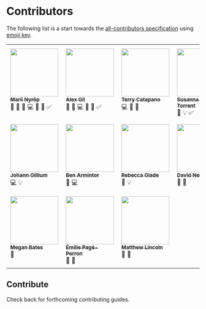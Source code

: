 # Contributors

The following list is a start towards the [all-contributors specification](https://github.com/kentcdodds/all-contributors) using  [emoji key](https://github.com/kentcdodds/all-contributors#emoji-key).

<style>td{width:150px;vertical-align:top;padding:10px;}</style>


<table>
  <tr>
    <td>
      <a href="https://github.com/mnyrop">
        <img src="https://github.com/mnyrop.png" width="125"/><br>
        <sub><b>Marii Nyröp</b></sub><br>
      </a>
      📖 📝 🐛 💻 🎨 🔌 ✅
    </td>
    <td>
      <a href="https://github.com/elotroalex">
        <img src="https://github.com/elotroalex.png" width="125"/><br>
        <sub><b>Alex Gil</b></sub><br>
      </a>
      📖 🐛 💻 🎨 📢 ✅
    </td>
    <td>
      <a href="https://github.com/tcatapano">
        <img src="https://github.com/tcatapano.png" width="125"/><br>
        <sub><b>Terry Catapano</b></sub><br>
      </a>
      💻 🎨 💬
    </td>
    <td>
      <a href="https://github.com/susannalles">
        <img src="https://github.com/susannalles.png" width="125"/><br>
        <sub><b>Susanna Allés Torrent</b></sub><br>
      </a>
      📖 💡 ✅
    </td>
  </tr>
  <tr>
    <td>
      <a href="https://github.com/JohannGillium">
        <img src="https://github.com/JohannGillium.png" width="125"/><br>
        <sub><b>Johann Gillium</b></sub><br>
      </a>
      💻 💡
    </td>
    <td>
      <a href="https://github.com/barmintor">
        <img src="https://github.com/barmintor.png" width="125"/><br>
        <sub><b>Ben Armintor</b></sub><br>
      </a>
      🤔 💻
    </td>
    <td>
      <a href="https://github.com/rmglade">
        <img src="https://github.com/rmglade.png" width="125"/><br>
        <sub><b>Rebecca Glade</b></sub><br>
      </a>
      🤔 💡
    </td>
    <td>
      <a href="https://github.com/workergnome">
        <img src="https://github.com/workergnome.png" width="125"/><br>
        <sub><b>David Newbury</b></sub><br>
      </a>
      🔌 💬
    </td>
  </tr>
  <tr>
    <td>
      <a href="https://github.com/herdofsheep">
        <img src="https://github.com/herdofsheep.png" width="125"/><br>
        <sub><b>Megan Bates</b></sub><br>
      </a>
      🐛
    </td>
    <td>
      <a href="https://github.com/epageperron">
        <img src="https://github.com/epageperron.png" width="125"/><br>
        <sub><b>Émilie Pagé-Perron</b></sub><br>
      </a>
      🐛 💬
    </td>
    <td>
      <a href="https://github.com/mdlincoln">
        <img src="https://github.com/mdlincoln.png" width="125"/><br>
        <sub><b>Matthew Lincoln</b></sub><br>
      </a>
      🐛 💬
    </td>
  </tr>
</table>

## Contribute

Check back for forthcoming contributing guides.
